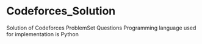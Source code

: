 # Codeforces_Solution
 Solution of Codeforces ProblemSet Questions
 Programming language used for implementation is Python

